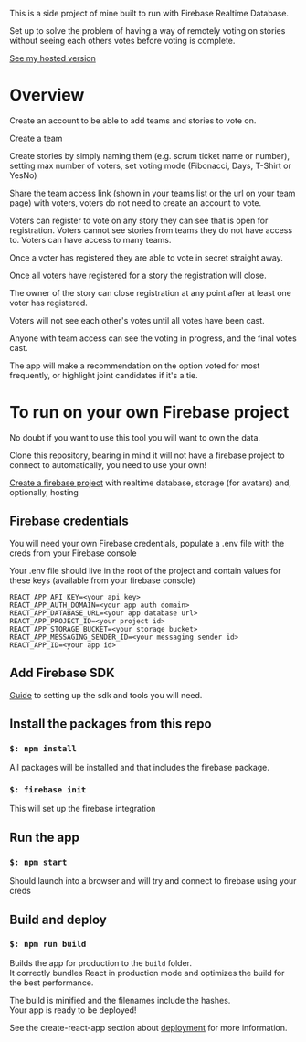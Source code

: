 This is a side project of mine built to run with Firebase Realtime Database.

Set up to solve the problem of having a way of remotely voting on stories without seeing each others votes before voting is complete.

[See my hosted version](https://storyvotes.web.app)

# Overview

Create an account to be able to add teams and stories to vote on. 

Create a team

Create stories by simply naming them (e.g. scrum ticket name or number), 
setting max number of voters, set voting mode (Fibonacci, Days, T-Shirt or YesNo)

Share the team access link (shown in your teams list or the url on your team page) with voters, 
voters do not need to create an account to vote.

Voters can register to vote on any story they can see that is open for registration. Voters cannot see stories from
teams they do not have access to. Voters can have access to many teams.

Once a voter has registered they are able to vote in secret straight away.

Once all voters have registered for a story the registration will close.

The owner of the story can close registration at any point after at least one voter has registered.

Voters will not see each other's votes until all votes have been cast.

Anyone with team access can see the voting in progress, and the final votes cast.

The app will make a recommendation on the option voted for most frequently, or highlight joint candidates if it's a tie.

# To run on your own Firebase project

No doubt if you want to use this tool you will want to own the data. 

Clone this repository, bearing in mind it will not have a firebase project to connect to automatically, you need to use your own!

[Create a firebase project](https://firebase.google.com/) with realtime database, storage (for avatars) and, optionally, hosting

## Firebase credentials

You will need your own Firebase credentials, populate a .env file with the creds from your Firebase console

Your .env file should live in the root of the project and contain values for these keys (available from your firebase console)

    REACT_APP_API_KEY=<your api key>
    REACT_APP_AUTH_DOMAIN=<your app auth domain>
    REACT_APP_DATABASE_URL=<your app database url>
    REACT_APP_PROJECT_ID=<your project id>
    REACT_APP_STORAGE_BUCKET=<your storage bucket>
    REACT_APP_MESSAGING_SENDER_ID=<your messaging sender id>
    REACT_APP_ID=<your app id>

## Add Firebase SDK

[Guide](https://firebase.google.com/docs/web/setup) to setting up the sdk and tools you will need.

## Install the packages from this repo

### `$: npm install`

All packages will be installed and that includes the firebase package.

### `$: firebase init`

This will set up the firebase integration

## Run the app

### `$: npm start`

Should launch into a browser and will try and connect to firebase using your creds

## Build and deploy

### `$: npm run build`

Builds the app for production to the `build` folder.<br />
It correctly bundles React in production mode and optimizes the build for the best performance.

The build is minified and the filenames include the hashes.<br />
Your app is ready to be deployed!

See the create-react-app section about [deployment](https://facebook.github.io/create-react-app/docs/deployment) for more information.